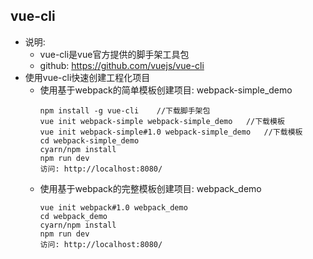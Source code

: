 ## vue-cli
* 说明:
  * vue-cli是vue官方提供的脚手架工具包
  * github: https://github.com/vuejs/vue-cli
* 使用vue-cli快速创建工程化项目
  * 使用基于webpack的简单模板创建项目: webpack-simple_demo
    ```
    npm install -g vue-cli    //下载脚手架包
    vue init webpack-simple webpack-simple_demo   //下载模板
    vue init webpack-simple#1.0 webpack-simple_demo   //下载模板
    cd webpack-simple_demo
    cyarn/npm install
    npm run dev
    访问: http://localhost:8080/
    ```
  * 使用基于webpack的完整模板创建项目: webpack_demo
    ```
    vue init webpack#1.0 webpack_demo
    cd webpack_demo
    cyarn/npm install
    npm run dev
    访问: http://localhost:8080/
    ```
